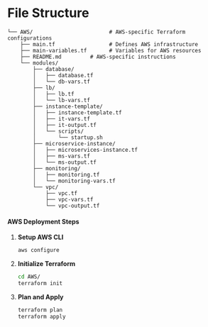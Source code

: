 # File Structure

```
└── AWS/                        # AWS-specific Terraform configurations
    ├── main.tf                 # Defines AWS infrastructure
    ├── main-variables.tf       # Variables for AWS resources
    ├── README.md         # AWS-specific instructions
    └── modules/        
        ├── database/
        │   ├── database.tf
        │   └── db-vars.tf
        ├── lb/
        │   ├── lb.tf
        │   └── lb-vars.tf
        ├── instance-template/
        │   ├── instance-template.tf
        │   ├── it-vars.tf
        │   ├── it-output.tf
        │   └── scripts/
        │       └── startup.sh
        ├── microservice-instance/
        │   ├── microservices-instance.tf
        │   ├── ms-vars.tf
        │   └── ms-output.tf
        ├── monitoring/
        │   ├── monitoring.tf
        │   └── monitoring-vars.tf 
        └── vpc/
            ├── vpc.tf
            ├── vpc-vars.tf
            └── vpc-output.tf 
```


#### AWS Deployment Steps
1. **Setup AWS CLI**
   ```bash
   aws configure
   ```
2. **Initialize Terraform**
   ```bash
   cd AWS/
   terraform init
   ```
3. **Plan and Apply**
   ```bash
   terraform plan
   terraform apply
   ```
